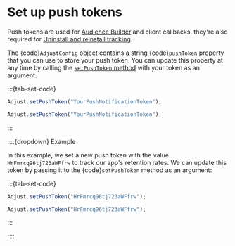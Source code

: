 # Set up push tokens

Push tokens are used for [Audience Builder](hc:audience-builder) and client callbacks. they're also required for [Uninstall and reinstall tracking](hc:uninstalls-reinstalls).

The {code}`AdjustConfig` object contains a string {code}`pushToken` property that you can use to store your push token. You can update this property at any time by calling the [`setPushToken` method](#react-native-setpushtoken-invocation) with your token as an argument.

:::{tab-set-code}

```js
Adjust.setPushToken("YourPushNotificationToken");
```

```ts
Adjust.setPushToken("YourPushNotificationToken");
```
:::

::::{dropdown} Example

In this example, we set a new push token with the value `HrFmrcq96tj723aWFfrw` to track our app's retention rates. We can update this token by passing it to the {code}`setPushToken` method as an argument:

:::{tab-set-code}

```js
Adjust.setPushToken("HrFmrcq96tj723aWFfrw");
```

```ts
Adjust.setPushToken("HrFmrcq96tj723aWFfrw");
```
:::

::::
